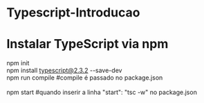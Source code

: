 # Typescript-Introducao
# Instalar TypeScript via npm
npm init <br>
npm install typescript@2.3.2 --save-dev <br>
npm run compile #compile é passado no package.json<br>
<br>
npm start #quando inserir a linha  "start": "tsc -w" no package.json